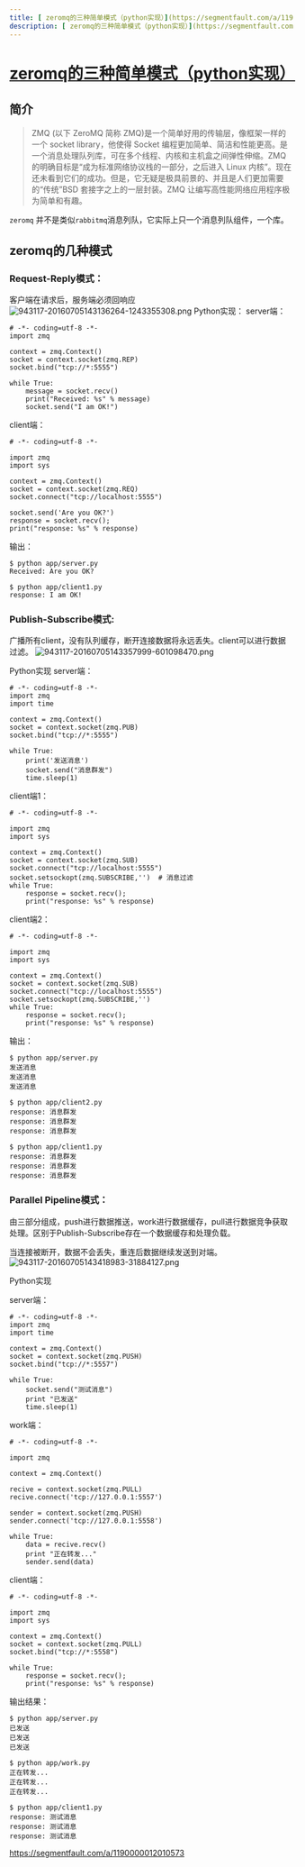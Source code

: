```yaml
---
title: [ zeromq的三种简单模式（python实现）](https://segmentfault.com/a/1190000012010573)
description: [ zeromq的三种简单模式（python实现）](https://segmentfault.com/a/1190000012010573)
---
```


# [ zeromq的三种简单模式（python实现）](https://segmentfault.com/a/1190000012010573)

  

## 简介

> ZMQ (以下 ZeroMQ 简称 ZMQ)是一个简单好用的传输层，像框架一样的一个 socket library，他使得 Socket 编程更加简单、简洁和性能更高。是一个消息处理队列库，可在多个线程、内核和主机盒之间弹性伸缩。ZMQ 的明确目标是“成为标准网络协议栈的一部分，之后进入 Linux 内核”。现在还未看到它们的成功。但是，它无疑是极具前景的、并且是人们更加需要的“传统”BSD 套接字之上的一层封装。ZMQ 让编写高性能网络应用程序极为简单和有趣。

`zeromq` 并不是类似`rabbitmq`消息列队，它实际上只一个消息列队组件，一个库。

## zeromq的几种模式

### Request-Reply模式：

客户端在请求后，服务端必须回响应
![943117-20160705143136264-1243355308.png](assets/Untitled/bVYtOm.png)
Python实现：
server端：

```
# -*- coding=utf-8 -*-
import zmq

context = zmq.Context()
socket = context.socket(zmq.REP)
socket.bind("tcp://*:5555")

while True:
    message = socket.recv()
    print("Received: %s" % message)
    socket.send("I am OK!")
```

client端：

```
# -*- coding=utf-8 -*-

import zmq
import sys

context = zmq.Context()
socket = context.socket(zmq.REQ)
socket.connect("tcp://localhost:5555")

socket.send('Are you OK?')
response = socket.recv();
print("response: %s" % response)
```

输出：

```
$ python app/server.py 
Received: Are you OK?

$ python app/client1.py 
response: I am OK!
```

### Publish-Subscribe模式:

广播所有client，没有队列缓存，断开连接数据将永远丢失。client可以进行数据过滤。
![943117-20160705143357999-601098470.png](assets/Untitled/bVYv21.png)

Python实现
server端：

```
# -*- coding=utf-8 -*-
import zmq
import time

context = zmq.Context()
socket = context.socket(zmq.PUB)
socket.bind("tcp://*:5555")

while True:
    print('发送消息')
    socket.send("消息群发")
    time.sleep(1)    
```

client端1：

```
# -*- coding=utf-8 -*-

import zmq
import sys

context = zmq.Context()
socket = context.socket(zmq.SUB)
socket.connect("tcp://localhost:5555")
socket.setsockopt(zmq.SUBSCRIBE,'')  # 消息过滤
while True:
    response = socket.recv();
    print("response: %s" % response)
```

client端2：

```
# -*- coding=utf-8 -*-

import zmq
import sys

context = zmq.Context()
socket = context.socket(zmq.SUB)
socket.connect("tcp://localhost:5555")
socket.setsockopt(zmq.SUBSCRIBE,'') 
while True:
    response = socket.recv();
    print("response: %s" % response)
```

输出：

```
$ python app/server.py 
发送消息
发送消息
发送消息

$ python app/client2.py 
response: 消息群发
response: 消息群发
response: 消息群发

$ python app/client1.py 
response: 消息群发
response: 消息群发
response: 消息群发
```

### Parallel Pipeline模式：

由三部分组成，push进行数据推送，work进行数据缓存，pull进行数据竞争获取处理。区别于Publish-Subscribe存在一个数据缓存和处理负载。

当连接被断开，数据不会丢失，重连后数据继续发送到对端。
![943117-20160705143418983-31884127.png](assets/Untitled/bVYv3q.png)

Python实现

server端：

```
# -*- coding=utf-8 -*-
import zmq
import time

context = zmq.Context()
socket = context.socket(zmq.PUSH)
socket.bind("tcp://*:5557")

while True:
    socket.send("测试消息")
    print "已发送"    
    time.sleep(1)    
```

work端：

```
# -*- coding=utf-8 -*-

import zmq

context = zmq.Context()

recive = context.socket(zmq.PULL)
recive.connect('tcp://127.0.0.1:5557')

sender = context.socket(zmq.PUSH)
sender.connect('tcp://127.0.0.1:5558')

while True:
    data = recive.recv()
    print "正在转发..."
    sender.send(data)
```

client端：

```
# -*- coding=utf-8 -*-

import zmq
import sys

context = zmq.Context()
socket = context.socket(zmq.PULL)
socket.bind("tcp://*:5558")

while True:
    response = socket.recv();
    print("response: %s" % response)
```

输出结果：



```
$ python app/server.py 
已发送
已发送
已发送

$ python app/work.py 
正在转发...
正在转发...
正在转发...

$ python app/client1.py
response: 测试消息
response: 测试消息
response: 测试消息
```

https://segmentfault.com/a/1190000012010573